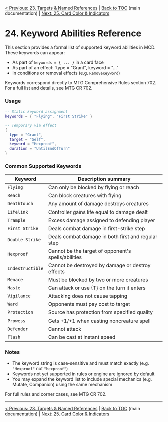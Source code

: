 [< Previous: 23. Targets & Named References](23_targets_and_named_references.md) | [Back to TOC](../README.md) (main documentation) | [Next: 25. Card Color & Indicators](25_card_color_and_indicators.md)

# 24. Keyword Abilities Reference

This section provides a formal list of supported keyword abilities in MCD. These keywords can appear:

- As part of `keywords = { ... }` in a card face
- As part of an effect: `type = "Grant", keyword = "..."
- In conditions or removal effects (e.g. `RemoveKeyword`)

Keywords correspond directly to MTG Comprehensive Rules section 702.  
For a full list and details, see MTG CR 702.

### Usage

```lua
-- Static keyword assignment
keywords = { "Flying", "First Strike" }

-- Temporary via effect
{
  type = "Grant",
  target = "Self",
  keyword = "Hexproof",
  duration = "UntilEndOfTurn"
}
```

### Common Supported Keywords

| Keyword          | Description summary                                 |
| ---------------- | --------------------------------------------------- |
| `Flying`         | Can only be blocked by flying or reach              |
| `Reach`          | Can block creatures with flying                     |
| `Deathtouch`     | Any amount of damage destroys creatures             |
| `Lifelink`       | Controller gains life equal to damage dealt         |
| `Trample`        | Excess damage assigned to defending player          |
| `First Strike`   | Deals combat damage in first-strike step            |
| `Double Strike`  | Deals combat damage in both first and regular step  |
| `Hexproof`       | Cannot be the target of opponent's spells/abilities |
| `Indestructible` | Cannot be destroyed by damage or destroy effects    |
| `Menace`         | Must be blocked by two or more creatures            |
| `Haste`          | Can attack or use {T} on the turn it enters         |
| `Vigilance`      | Attacking does not cause tapping                    |
| `Ward`           | Opponents must pay cost to target                   |
| `Protection`     | Source has protection from specified quality        |
| `Prowess`        | Gets +1/+1 when casting noncreature spell           |
| `Defender`       | Cannot attack                                       |
| `Flash`          | Can be cast at instant speed                        |

### Notes

- The keyword string is case-sensitive and must match exactly (e.g. `"Hexproof"` not `"hexproof"`)
- Keywords not yet supported in rules or engine are ignored by default
- You may expand the keyword list to include special mechanics (e.g. Mutate, Companion) using the same mechanism

For full rules and corner cases, see MTG CR 702.

---

[< Previous: 23. Targets & Named References](23_targets_and_named_references.md) | [Back to TOC](../README.md) (main documentation) | [Next: 25. Card Color & Indicators](25_card_color_and_indicators.md)
